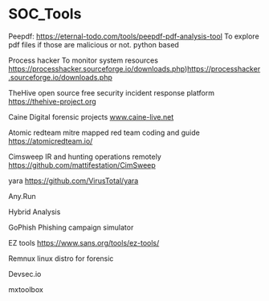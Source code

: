 # SOC_Tools

Peepdf: https://eternal-todo.com/tools/peepdf-pdf-analysis-tool
   To explore pdf files if those are malicious or not.
   python based

Process hacker
   To monitor system resources
   https://processhacker.sourceforge.io/downloads.php)https://processhacker.sourceforge.io/downloads.php

TheHive
    open source free security incident response platform 
    https://thehive-project.org

Caine
    Digital forensic projects
    www.caine-live.net

Atomic redteam
    mitre mapped red team coding and guide
    https://atomicredteam.io/    

Cimsweep
    IR and hunting operations remotely
    https://github.com/mattifestation/CimSweep

yara
    https://github.com/VirusTotal/yara

Any.Run

Hybrid Analysis

GoPhish
  Phishing campaign simulator

EZ tools
https://www.sans.org/tools/ez-tools/

Remnux
  linux distro for forensic

Devsec.io

mxtoolbox
